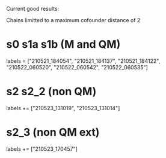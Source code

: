 Current good results:

Chains limitted to a maximum cofounder distance of 2

# s0 s1a s1b (M and QM)
labels = ["210521_184054", "210521_184137", "210521_184122", "210522_060520", "210522_060542", "210522_060535"]
# s2 s2_2 (non QM)
labels += ["210523_131019", "210523_131014"]
# s2_3 (non QM ext)
labels += ["210523_170457"]


